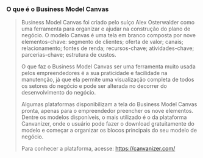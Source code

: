 ### **O que é o Business Model Canvas**

> Business Model Canvas foi criado pelo suíço Alex Osterwalder como uma ferramenta para organizar e ajudar na construção do plano de negócio. O modelo Canvas é uma tela em branco composta por nove elementos-chave: segmento de clientes; oferta de valor; canais; relacionamento; fontes de renda; recursos-chave; atividades-chave; parcerias-chave; estrutura de custos.
>
> O que faz o Business Model Canvas ser uma ferramenta muito usada pelos empreendedores é a sua praticidade e facilidade na manutenção, já que ela permite uma visualização completa de todos os setores do negócio e pode ser alterada no decorrer do desenvolvimento do negócio.
>
> Algumas plataformas disponibilizam a tela do Business Model Canvas pronta, apenas para o empreendedor preencher os nove elementos. Dentre os modelos disponíveis, o mais utilizado é o da plataforma Canvanizer, onde o usuário pode fazer o download gratuitamente do modelo e começar a organizar os blocos principais do seu modelo de negócio.
>
> Para conhecer a plataforma, acesse: https://canvanizer.com/
>
>  

 